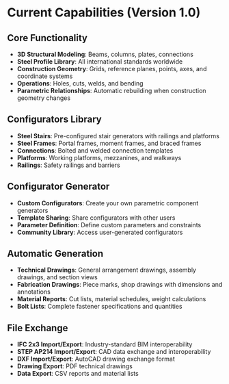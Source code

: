 # Current Capabilities (Version 1.0)

## Core Functionality
- **3D Structural Modeling**: Beams, columns, plates, connections
- **Steel Profile Library**: All international standards worldwide
- **Construction Geometry**: Grids, reference planes, points, axes, and coordinate systems
- **Operations**: Holes, cuts, welds, and bending
- **Parametric Relationships**: Automatic rebuilding when construction geometry changes

## Configurators Library
- **Steel Stairs**: Pre-configured stair generators with railings and platforms
- **Steel Frames**: Portal frames, moment frames, and braced frames
- **Connections**: Bolted and welded connection templates
- **Platforms**: Working platforms, mezzanines, and walkways
- **Railings**: Safety railings and barriers

## Configurator Generator
- **Custom Configurators**: Create your own parametric component generators
- **Template Sharing**: Share configurators with other users
- **Parameter Definition**: Define custom parameters and constraints
- **Community Library**: Access user-generated configurators

## Automatic Generation
- **Technical Drawings**: General arrangement drawings, assembly drawings, and section views
- **Fabrication Drawings**: Piece marks, shop drawings with dimensions and annotations
- **Material Reports**: Cut lists, material schedules, weight calculations
- **Bolt Lists**: Complete fastener specifications and quantities

## File Exchange
- **IFC 2x3 Import/Export**: Industry-standard BIM interoperability
- **STEP AP214 Import/Export**: CAD data exchange and interoperability
- **DXF Import/Export**: AutoCAD drawing exchange format
- **Drawing Export**: PDF technical drawings
- **Data Export**: CSV reports and material lists